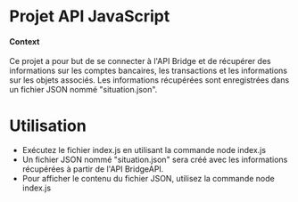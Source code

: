 # Projet API JavaScript
 
 #### Context
 
 Ce projet a pour but de se connecter à l'API Bridge et de récupérer des informations sur les comptes bancaires, les transactions et les informations sur les objets associés. Les informations récupérées sont enregistrées dans un fichier JSON nommé "situation.json".
 
 
# Utilisation

- Exécutez le fichier index.js en utilisant la commande node index.js
- Un fichier JSON nommé "situation.json" sera créé avec les informations récupérées à partir de l'API BridgeAPI.
- Pour afficher le contenu du fichier JSON, utilisez la commande node index.js
 
